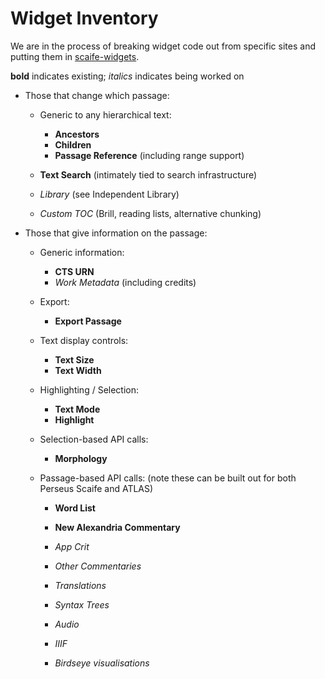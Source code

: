 # Widget Inventory

We are in the process of breaking widget code out from specific sites and putting them in [scaife-widgets](https://github.com/scaife-viewer/scaife-widgets).

**bold** indicates existing; _italics_ indicates being worked on

  * Those that change which passage:

    * Generic to any hierarchical text:
        * **Ancestors**
        * **Children**
        * **Passage Reference** (including range support)

    * **Text Search** (intimately tied to search infrastructure)
    * _Library_ (see Independent Library)
    * _Custom TOC_ (Brill, reading lists, alternative chunking)

  * Those that give information on the passage:

    * Generic information:
        * **CTS URN**
        * _Work Metadata_ (including credits)
		
    * Export:
        * **Export Passage**

    * Text display controls:
        * **Text Size**
        * **Text Width**

    * Highlighting / Selection:
        * **Text Mode**
        * **Highlight**

    * Selection-based API calls:
        * **Morphology**
		
    * Passage-based API calls: (note these can be built out for both Perseus Scaife and ATLAS)
        * **Word List**
        * **New Alexandria Commentary**
        * _App Crit_
        * _Other Commentaries_
        * _Translations_
        * _Syntax Trees_
        * _Audio_
        * _IIIF_

      * _Birdseye visualisations_
